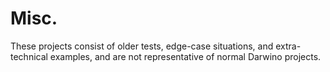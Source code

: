 Misc.
=====

These projects consist of older tests, edge-case situations, and extra-technical examples, and are not representative of normal Darwino projects.